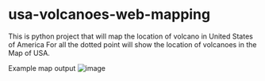 # usa-volcanoes-web-mapping
This is  python project that will map the location of volcano in United States of America
For all the dotted point will show the location of volcanoes in the Map of USA.

Example map output
![image](https://user-images.githubusercontent.com/66815986/135623421-ae84d13e-2180-4838-be86-c7d8132882ce.png)

